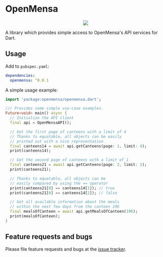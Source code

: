 # OpenMensa

<p align="center">
  <a href="https://travis-ci.com/ThexXTURBOXx/dart-openmensa"><img src="https://travis-ci.com/ThexXTURBOXx/dart-openmensa.svg?branch=main"></a>
</p>

A library which provides simple access to OpenMensa's API services for Dart.

## Usage

Add to ``pubspec.yaml``:

```yaml
dependencies:
  openmensa: ^0.0.1
```

A simple usage example:

```dart
import 'package:openmensa/openmensa.dart';

/// Provides some simple use-case examples.
Future<void> main() async {
  // Initialize the API client
  final api = OpenMensaAPI();

  // Get the first page of canteens with a limit of 4
  // Thanks to equatable, all objects can be easily
  // printed out with a nice representation
  final canteens14 = await api.getCanteens(page: 1, limit: 4);
  print(canteens14);

  // Get the second page of canteens with a limit of 1
  final canteens21 = await api.getCanteens(page: 2, limit: 1);
  print(canteens21);

  // Thanks to equatable, all objects can be
  // easily compared by using the == operator
  print(canteens21[0] == canteens14[1]); // true
  print(canteens21[0] == canteens14[2]); // false

  // Get all available information about the meals
  // within the next few days from the canteen 196
  final mealsOfCanteen = await api.getMealsOfCanteen(196);
  print(mealsOfCanteen);
}
```

## Feature requests and bugs

Please file feature requests and bugs at the [issue tracker](https://github.com/ThexXTURBOXx/dart-openmensa/issues).

